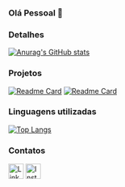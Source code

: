 ### Olá Pessoal 👋

### Detalhes
[![Anurag's GitHub stats](https://github-readme-stats.vercel.app/api?username=maugusto89&theme=dark)](https://github.com/maugusto89)

### Projetos
[![Readme Card](https://github-readme-stats.vercel.app/api/pin/?username=maugusto89&repo=tiktok-jornada-ebac&theme=dark)](https://github.com/MAugusto89/tiktok-jornada-ebac)
[![Readme Card](https://github-readme-stats.vercel.app/api/pin/?username=maugusto89&repo=nlwia-foundations&theme=dark)](https://github.com/MAugusto89/nlwia-foundations)

### Linguagens utilizadas
[![Top Langs](https://github-readme-stats.vercel.app/api/top-langs/?username=maugusto89&layout=compact)](https://github.com/anuraghazra/github-readme-stats)

### Contatos
[<img src='https://img.shields.io/badge/LinkedIn-0077B5?style=for-the-badge&logo=linkedin&logoColor=white' alt='Linkedin' height='30'>](https://www.linkedin.com/in/maugusto89/)
[<img src='https://img.shields.io/badge/Instagram-E4405F?style=for-the-badge&logo=instagram&logoColor=white' alt='Instagram' height='30'>](https://www.instagram.com/maugusto89/)
